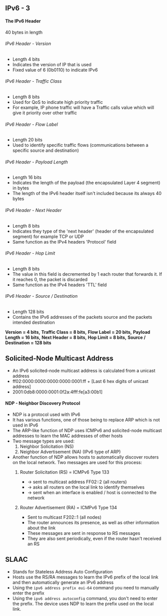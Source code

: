 ## IPv6 - 3

#### The IPv6 Header

40 bytes in length

###### IPv6 Header - Version 
- Length 4 bits
- Indicates the version of IP that is used
- Fixed value of 6 (0b0110) to indicate IPv6

###### IPv6 Header - Traffic Class
* Length 8 bits
* Used for QoS to indicate high priority traffic
* For example, IP phone traffic will have a Traffic calls value which will give it priority over other traffic

###### IPv6 Header - Flow Label
- Length 20 bits
- Used to identify specific traffic flows (communications between a specific source and destination)

###### IPv6 Header - Payload Length
* Length 16 bits
* Indicates the length of the payload (the encapsulated Layer 4 segment) in bytes
* The length of the IPv6 header itself isn't included because its always 40 bytes

###### IPv6 Header - Next Header
- Length 8 bits
- Indicates they type of the 'next header' (header of the encapsulated segment) for example TCP or UDP
- Same function as the IPv4 headers 'Protocol' field

###### IPv6 Header - Hop Limit
* Length 8 bits
* The value in this field is decremented by 1 each router that forwards it. If it reaches 0, the packet is discarded
* Same function as the IPv4 headers 'TTL' field

###### IPv6 Header - Source / Destination
- Length 128 bits
- Contains the IPv6 addresses of the packets source and the packets intended destination


**Version = 4 bits,** **Traffic Class = 8 bits,** **Flow Label = 20 bits,** **Payload Length = 16 bits,** **Next Header = 8 bits,** **Hop Limit = 8 bits,** **Source / Destination = 128 bits**


## Solicited-Node Multicast Address

* An IPv6 solicited-node multicast address is calculated from a unicast address 
* ff02:0000:0000:0000:0000:0001:ff + [Last 6 hex digits of unicast address]
* 2001:0db8:0000:0001:0f2a:4fff:fe[a3:00b1]

#### NDP - Neighbor Discovery Protocol

- NDP is a protocol used with IPv6
- It has various functions, one of those being to replace ARP which is not used in IPv6
- The ARP-like function of NDP uses ICMPv6 and solicited-node multicast addresses to learn the MAC addresses of other hosts
- Two message types are used:
    1. Neighbor Solicitation (NS)
    2. Neighbor Advertisement (NA) (IPv6 type of ARP)
- Another function of NDP allows hosts to automatically discover routers on the local network. Two messages are used for this process:
    1. Router Solicitation (RS) = ICMPv6 Type 133 
        * -> sent to multicast address FF02::2 (all routers)
        * -> asks all routers on the local link to identify themselves
        * -> sent when an interface is enabled / host is connected to the network
    
    2. Router Advertisement (RA) = ICMPv6 Type 134
        * Sent to multicast F202::1 (all nodes)
        * The router announces its presence, as well as other information about the link
        * These messages are sent in response to RS messages
        * They are also sent periodically, even if the router hasn't received an RS

## SLAAC 

- Stands for Stateless Address Auto Configuration
- Hosts use the RS/RA messages to learn the IPv6 prefix of the local link and then automatically generate an IPv6 address
- Using the ```ipv6 address prefix eui-64``` command you need to manually enter the prefix
- Using the ```ipv6 address autoconfig``` command, you don't need to enter the prefix. The device uses NDP to learn the prefix used on the local link.



